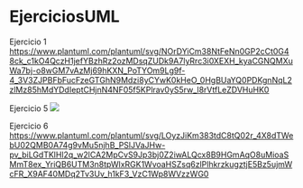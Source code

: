 # EjerciciosUML
Ejercicio 1
https://www.plantuml.com/plantuml/svg/NOrDYiCm38NtFeNn0GP2cCt0G48ck_c1kO4QczH1jefYBzhRz2ozMDsqZUDk9A7lyRrc3i0XEXH_kyaCGNQMXuWa7bj-o8wGM7vAzMj69hKXN_PoTYOm9Lg9f-4_3V3ZJPBFbFucFzeGTGhN9Mdzi8yCYwK0kHeO_0HgBUaYQ0PDKgnNqL2zlMz85hMdYDdIeptCHjnN4NF05f5KPlrav0yS5rw_l8rVtfLeZDVHuHK0

Ejercicio 5
<img src="https://www.plantuml.com/plantuml/svg/NOz12i8m44NtEKN83NGljDJYHbruWo49DMMQaKbceSN3U1OlPecb5dV9d_S-CrNAm5a6L1OX9Tq4je8qgeQGME-qEN18Hkq333upJSb6FTLCNxpDxrViYd6as8KihY1rj5TXAE-bwWmCiGVpAsW478FxjnUZVWYky1R3BVbnDH-00o8PrVPUd-1UukttvoFnl6_bevkE_000"/>

Ejercicio 6
https://www.plantuml.com/plantuml/svg/LOyzJiKm383tdC8tQ02r_4X8dTWebU02QMB0A74g9vMu5njhB_PSlJVaJHw-pv_biLGdTKlHl2q_w2lCA2MpCvS9Jp3bj0Z2iwALQcx8B9HGmAqO8uMioaSMmT8ex_YriQB6UTM3n8tpWlxRGK1WvoaHSZsq6zlPlhkrzkugztjE5Bz5ujmWcFR_X9AF40MDq2Tv3Uv_h1kF3_VzC1Wp8WVzzWG0

